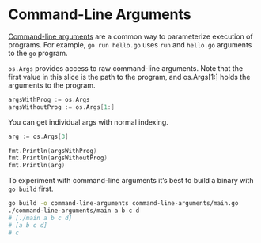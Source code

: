 # Command-Line Arguments

[Command-line arguments](https://en.wikipedia.org/wiki/Command-line_interface#Arguments) are a common way to parameterize execution of programs. For example, `go run hello.go` uses `run` and `hello.go` arguments to the `go` program.

`os.Args` provides access to raw command-line arguments. Note that the first value in this slice is the path to the program, and os.Args[1:] holds the arguments to the program.

```go
argsWithProg := os.Args
argsWithoutProg := os.Args[1:]
```

You can get individual args with normal indexing.

```go
arg := os.Args[3]

fmt.Println(argsWithProg)
fmt.Println(argsWithoutProg)
fmt.Println(arg)
```

To experiment with command-line arguments it’s best to build a binary with `go build` first.

```sh
go build -o command-line-arguments command-line-arguments/main.go
./command-line-arguments/main a b c d
# [./main a b c d]
# [a b c d]
# c
```
